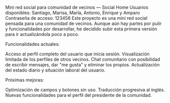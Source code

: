 Mini red social para comunidad de vecinos — Social Home
Usuarios disponibles: Santiago, Marisa, Marla, Antonio, Enrique y Amparo
Contraseña de acceso: 123456
Este proyecto es una mini red social pensada para una comunidad de vecinos. Aunque aún hay partes por pulir y funcionalidades por desarrollar, he decidido subir esta primera versión para ir actualizándola poco a poco.

Funcionalidades actuales:

Acceso al perfil completo del usuario que inicia sesión.
Visualización limitada de los perfiles de otros vecinos.
Chat comunitario con posibilidad de escribir mensajes, dar "me gusta" y eliminar los propios.
Actualización del estado diario y situación laboral del usuario.

Próximas mejoras:

Optimización de campos y botones sin uso.
Traducción progresiva al inglés.
Nuevas funcionalidades para el perfil del presidente de la comunidad.
